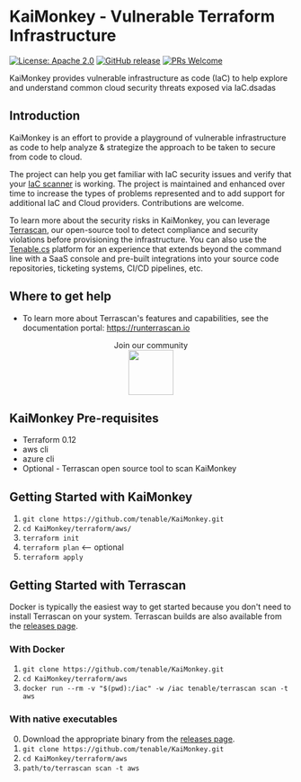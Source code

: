 # KaiMonkey - Vulnerable Terraform Infrastructure 

[![License: Apache 2.0](https://img.shields.io/badge/license-Apache%202-blue)](https://github.com/tenable/KaiMonkey/blob/master/LICENSE)
[![GitHub release](https://img.shields.io/github/release/tenable/KaiMonkey)](https://github.com/tenable/kaimonkey)
[![PRs Welcome](https://img.shields.io/badge/PRs-welcome-brightgreen.svg)](https://github.com/tenable/KaiMonkey/pulls)

KaiMonkey provides vulnerable infrastructure as code (IaC) to help explore and understand common cloud security threats exposed via IaC.dsadas

## Introduction

KaiMonkey is an effort to provide a playground of vulnerable infrastructure as code to help analyze & strategize the approach to be taken to secure from code to cloud.

The project can help you get familiar with IaC security issues and verify that your [IaC scanner](https://github.com/tenable/terrascan) is working.  The project is maintained and enhanced over time to increase the types of problems represented and to add support for additional IaC and Cloud providers. Contributions are welcome.

To learn more about the security risks in KaiMonkey, you can leverage [Terrascan](https://github.com/tenable/terrascan), our open-source tool to detect compliance and security violations before provisioning the infrastructure. You can also use the [Tenable.cs](https://www.tenable.com/products/tenable-cs/evaluate) platform for an experience that extends beyond the command line with a SaaS console and pre-built integrations into your source code repositories, ticketing systems, CI/CD pipelines, etc.

## Where to get help

* To learn more about Terrascan's features and capabilities, see the documentation portal: https://runterrascan.io

<p align="center">
    Join our community
<br/>
<a href="https://discord.gg/ScUPMzyG3n">
    <img src="http://fig.io/icons/discord-logo-square.png" width="80px" height="80px" />
</a>
</p>

## KaiMonkey Pre-requisites

* Terraform 0.12
* aws cli
* azure cli
* Optional - Terrascan open source tool to scan KaiMonkey

## Getting Started with KaiMonkey

1. `git clone https://github.com/tenable/KaiMonkey.git`
2. `cd KaiMonkey/terraform/aws/`
3. `terraform init`
4. `terraform plan` &#10229; optional
5. `terraform apply`

## Getting Started with Terrascan

Docker is typically the easiest way to get started because you don't need to install Terrascan on your system.  Terrascan builds are also available from the [releases page](https://github.com/tenable/terrascan/releases).

### With Docker

1. `git clone https://github.com/tenable/KaiMonkey.git`
2. `cd KaiMonkey/terraform/aws`
3. `docker run --rm -v "$(pwd):/iac" -w /iac tenable/terrascan scan -t aws`

### With native executables

0. Download the appropriate binary from the [releases page](https://github.com/tenable/terrascan/releases).
1. `git clone https://github.com/tenable/KaiMonkey.git`
2. `cd KaiMonkey/terraform/aws`
3. `path/to/terrascan scan -t aws`


